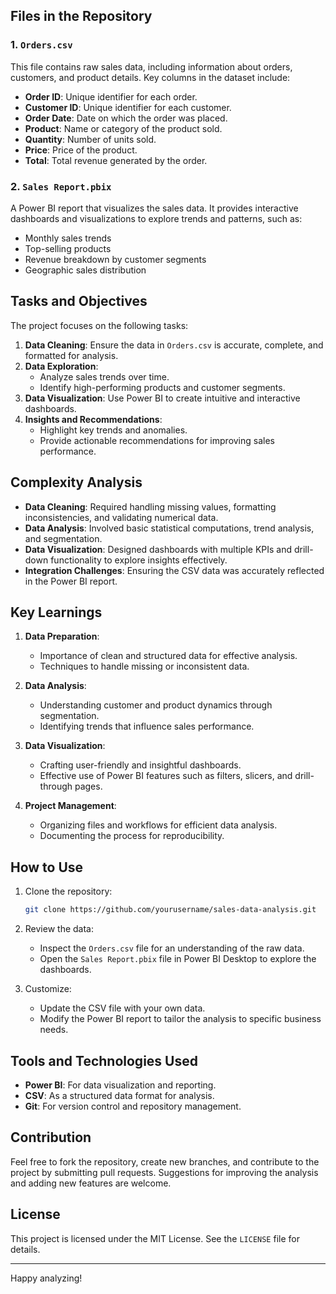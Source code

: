 ## Files in the Repository

### 1. `Orders.csv`
This file contains raw sales data, including information about orders, customers, and product details. Key columns in the dataset include:

- **Order ID**: Unique identifier for each order.
- **Customer ID**: Unique identifier for each customer.
- **Order Date**: Date on which the order was placed.
- **Product**: Name or category of the product sold.
- **Quantity**: Number of units sold.
- **Price**: Price of the product.
- **Total**: Total revenue generated by the order.

### 2. `Sales Report.pbix`
A Power BI report that visualizes the sales data. It provides interactive dashboards and visualizations to explore trends and patterns, such as:

- Monthly sales trends
- Top-selling products
- Revenue breakdown by customer segments
- Geographic sales distribution

## Tasks and Objectives

The project focuses on the following tasks:

1. **Data Cleaning**: Ensure the data in `Orders.csv` is accurate, complete, and formatted for analysis.
2. **Data Exploration**:
   - Analyze sales trends over time.
   - Identify high-performing products and customer segments.
3. **Data Visualization**: Use Power BI to create intuitive and interactive dashboards.
4. **Insights and Recommendations**:
   - Highlight key trends and anomalies.
   - Provide actionable recommendations for improving sales performance.

## Complexity Analysis

- **Data Cleaning**: Required handling missing values, formatting inconsistencies, and validating numerical data.
- **Data Analysis**: Involved basic statistical computations, trend analysis, and segmentation.
- **Data Visualization**: Designed dashboards with multiple KPIs and drill-down functionality to explore insights effectively.
- **Integration Challenges**: Ensuring the CSV data was accurately reflected in the Power BI report.

## Key Learnings

1. **Data Preparation**:
   - Importance of clean and structured data for effective analysis.
   - Techniques to handle missing or inconsistent data.

2. **Data Analysis**:
   - Understanding customer and product dynamics through segmentation.
   - Identifying trends that influence sales performance.

3. **Data Visualization**:
   - Crafting user-friendly and insightful dashboards.
   - Effective use of Power BI features such as filters, slicers, and drill-through pages.

4. **Project Management**:
   - Organizing files and workflows for efficient data analysis.
   - Documenting the process for reproducibility.

## How to Use

1. Clone the repository:
   ```bash
   git clone https://github.com/yourusername/sales-data-analysis.git
   ```

2. Review the data:
   - Inspect the `Orders.csv` file for an understanding of the raw data.
   - Open the `Sales Report.pbix` file in Power BI Desktop to explore the dashboards.

3. Customize:
   - Update the CSV file with your own data.
   - Modify the Power BI report to tailor the analysis to specific business needs.

## Tools and Technologies Used

- **Power BI**: For data visualization and reporting.
- **CSV**: As a structured data format for analysis.
- **Git**: For version control and repository management.

## Contribution
Feel free to fork the repository, create new branches, and contribute to the project by submitting pull requests. Suggestions for improving the analysis and adding new features are welcome.

## License
This project is licensed under the MIT License. See the `LICENSE` file for details.

---

Happy analyzing!
